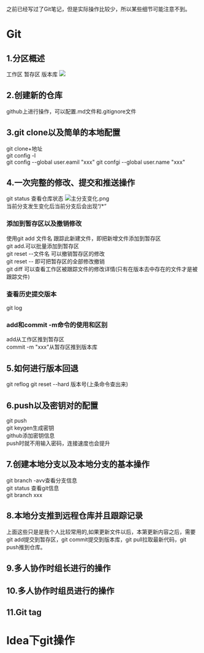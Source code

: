 之前已经写过了Git笔记，但是实际操作比较少，所以某些细节可能注意不到。
# Git
## 1.分区概述
工作区
暂存区
版本库
![](https://gitee.com/aryangzhu/picture/raw/master/git%E5%88%86%E5%8C%BA.png)
## **2.创建新的仓库**
github上进行操作，可以配置.md文件和.gitignore文件
## **3.git clone以及简单的本地配置**
git clone+地址  
git config -l  
git config --global user.eamil "xxx"
git confgi --global user.name "xxx"
## **4.一次完整的修改、提交和推送操作**
git status 查看仓库状态
![主分支变化.png](https://i.loli.net/2021/02/05/oNldAsUHwvpZQO4.png)  
当前分支发生变化后当前分支后会出现“/*”
### **添加到暂存区以及撤销修改**
使用git add 文件名 跟踪此新建文件，即把新增文件添加到暂存区  
git add.可以批量添加到暂存区  
git reset --文件名 可以撤销暂存区的修改  
git reset -- 即可把暂存区的全部修改撤销  
git diff 可以查看工作区被跟踪文件的修改详情(只有在版本去中存在的文件才是被跟踪文件) 
### 查看历史提交版本
git log
### **add和commit -m命令的使用和区别**
add从工作区推到暂存区  
commit -m "xxx"从暂存区推到版本库  
## **5.如何进行版本回退**
git reflog 
git reset --hard 版本号(上条命令查出来)
## **6.push以及密钥对的配置**
git push   
git keygen生成密钥  
github添加密钥信息  
push时就不用输入密码，连接速度也会提升  
## **7.创建本地分支以及本地分支的基本操作**
git branch -avv查看分支信息  
git status 查看git信息  
git branch xxx  
## **8.本地分支推到远程仓库并且跟踪记录** 
上面这些只是是我个人比较常用的,如果更新文件以后，本第更新内容之后，需要git add提交到暂存区，git commit提交到版本库，git pull拉取最新代码，git push推到仓库。
## **9.多人协作时组长进行的操作**
## **10.多人协作时组员进行的操作**
## **11.Git tag**
# Idea下git操作



